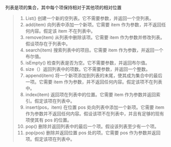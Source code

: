 列表是项的集合，其中每个项保持相对于其他项的相对位置

> 1. List() 创建一个新的空列表。它不需要参数，并返回一个空列表。
> 1. add(item) 向列表中添加一个新项。它需要 item 作为参数，并不返回任何内容。假定该 item 不在列表中。
> 1. remove(item) 从列表中删除该项。它需要 item 作为参数并修改列表。假设项存在于列表中。
> 1. search(item) 搜索列表中的项目。它需要 item 作为参数，并返回一个布尔值。
> 1. isEmpty() 检查列表是否为空。它不需要参数，并返回布尔值。
> 1. size（）返回列表中的项数。它不需要参数，并返回一个整数。
> 1. append(item) 将一个新项添加到列表的末尾，使其成为集合中的最后一项。它需要 item 作为参数，并不返回任何内容。假定该项不在列表中。
> 1. index(item) 返回项在列表中的位置。它需要 item 作为参数并返回索引。假定该项在列表中。
> 1. insert(pos，item) 在位置 pos 处向列表中添加一个新项。它需要 item 作为参数并不返回任何内容。假设该项不在列表中，并且有足够的现有项使其有 pos 的位置。
> 1. pop() 删除并返回列表中的最后一个项。假设该列表至少有一个项。
> 1. pop(pos) 删除并返回位置 pos 处的项。它需要 pos 作为参数并返回项。假定该项在列表中。
